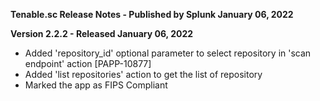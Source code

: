 **Tenable.sc Release Notes - Published by Splunk January 06, 2022**


**Version 2.2.2 - Released January 06, 2022**

* Added 'repository_id' optional parameter to select repository in 'scan endpoint' action [PAPP-10877]
* Added 'list repositories' action to get the list of repository
* Marked the app as FIPS Compliant